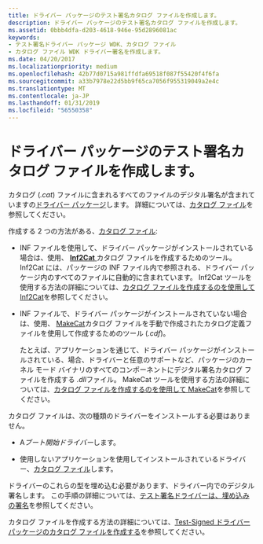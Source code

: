 ```yaml
---
title: ドライバー パッケージのテスト署名カタログ ファイルを作成します。
description: ドライバー パッケージのテスト署名カタログ ファイルを作成します。
ms.assetid: 0bbb4dfa-d203-4618-946e-95d2896081ac
keywords:
- テスト署名ドライバー パッケージ WDK、カタログ ファイル
- カタログ ファイル WDK ドライバー署名を作成します。
ms.date: 04/20/2017
ms.localizationpriority: medium
ms.openlocfilehash: 42b77d0715a981ffdfa69518f087f55420f4f6fa
ms.sourcegitcommit: a33b7978e22d5bb9f65ca7056f955319049a2e4c
ms.translationtype: MT
ms.contentlocale: ja-JP
ms.lasthandoff: 01/31/2019
ms.locfileid: "56550358"
---
```

# <a name="creating-a-catalog-file-for-test-signing-a-driver-package"></a>ドライバー パッケージのテスト署名カタログ ファイルを作成します。


カタログ (*.cat*) ファイルに含まれるすべてのファイルのデジタル署名が含まれていますの[ドライバー パッケージ](driver-packages.md)します。 詳細については、[カタログ ファイル](catalog-files.md)を参照してください。

作成する 2 つの方法がある、[カタログ ファイル](catalog-files.md):

-   INF ファイルを使用して、ドライバー パッケージがインストールされている場合は、使用、 [ **Inf2Cat** ](https://msdn.microsoft.com/library/windows/hardware/ff547089)カタログ ファイルを作成するためのツール。 Inf2Cat には、パッケージの INF ファイル内で参照される、ドライバー パッケージ内のすべてのファイルに自動的に含まれています。 Inf2Cat ツールを使用する方法の詳細については、[カタログ ファイルを作成するのを使用して Inf2Cat](using-inf2cat-to-create-a-catalog-file.md)を参照してください。

-   INF ファイルで、ドライバー パッケージがインストールされていない場合は、使用、 [MakeCat](https://go.microsoft.com/fwlink/p/?linkid=104922)カタログ ファイルを手動で作成されたカタログ定義ファイルを使用して作成するためのツール (*.cdf*)。

    たとえば、アプリケーションを通じて、ドライバー パッケージがインストールされている、場合、ドライバーと任意のサポートなど、パッケージのカーネル モード バイナリのすべてのコンポーネントにデジタル署名カタログ ファイルを作成する *.dll*ファイル。 MakeCat ツールを使用する方法の詳細については、[カタログ ファイルを作成するのを使用して MakeCat](using-makecat-to-create-a-catalog-file.md)を参照してください。

カタログ ファイルは、次の種類のドライバーをインストールする必要はありません。

-   A*ブート開始ドライバー*します。

-   使用しないアプリケーションを使用してインストールされているドライバー、[カタログ ファイル](catalog-files.md)します。

ドライバーのこれらの型を埋め込む必要があります、ドライバー内でのデジタル署名します。 この手順の詳細については、[テスト署名ドライバーは、埋め込みの署名](test-signing-a-driver-through-an-embedded-signature.md)を参照してください。

カタログ ファイルを作成する方法の詳細については、[Test-Signed ドライバー パッケージのカタログ ファイルを作成する](creating-a-catalog-file-for-a-test-signed-driver-package.md)を参照してください。

 

 






